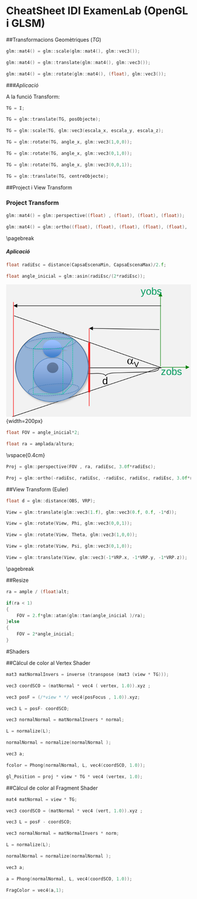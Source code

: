 # CheatSheet IDI ExamenLab (OpenGL i GLSM)

##Transformacions Geomètriques (*TG*)

```c
glm::mat4() = glm::scale(glm::mat4(), glm::vec3());
```
```c
glm::mat4() = glm::translate(glm::mat4(), glm::vec3());
```
```c
glm::mat4() = glm::rotate(glm::mat4(), (float), glm::vec3());
```

###*Aplicació*

A la funció Transform:

```c
TG = I;
```
```c
TG = glm::translate(TG, posObjecte);
```
```c
TG = glm::scale(TG, glm::vec3(escala_x, escala_y, escala_z);
```
```c
TG = glm::rotate(TG, angle_x, glm::vec3(1,0,0));
```
```c
TG = glm::rotate(TG, angle_x, glm::vec3(0,1,0));
```
```c
TG = glm::rotate(TG, angle_x, glm::vec3(0,0,1));
```
```c
TG = glm::translate(TG, centreObjecte);
```


##Project i View Transform

### Project Transform

```c
glm::mat4() = glm::perspective((float) , (float), (float), (float));
```
```c
glm::mat4() = glm::ortho((float), (float), (float), (float), (float), (float));
```

\pagebreak

#### *Aplicació*

```c
float radiEsc = distance(CapsaEscenaMin, CapsaEscenaMax)/2.f;
```
```c
float angle_inicial = glm::asin(radiEsc/(2*radiEsc));
```

![Esfera Escena](Images/EsferaEscena.png){width=200px}

```c
float FOV = angle_inicial*2;
```
```c
float ra = amplada/altura;
```
\vspace{0.4cm}

```c
Proj = glm::perspective(FOV , ra, radiEsc, 3.0f*radiEsc);
```
```c
Proj = glm::ortho(-radiEsc, radiEsc, -radiEsc, radiEsc, radiEsc, 3.0f*radiEsc);
```
##View Transform (Euler)

```c
float d = glm::distance(OBS, VRP);
```
```c
View = glm::translate(glm::vec3(1.f), glm::vec3(0.f, 0.f, -1*d));
```
```c
View = glm::rotate(View, Phi, glm::vec3(0,0,1));
```
```c
View = glm::rotate(View, Theta, glm::vec3(1,0,0));
```
```c
View = glm::rotate(View, Psi, glm::vec3(0,1,0));
```
```c
View = glm::translate(View, glm::vec3(-1*VRP.x, -1*VRP.y, -1*VRP.z)); 
```
\pagebreak

##Resize

```c
ra = ample / (float)alt;
```
```c
if(ra < 1)
{
	FOV = 2.f*glm::atan(glm::tan(angle_inicial )/ra);
}else
{
	FOV = 2*angle_inicial;
}
```

#Shaders

##Càlcul de color al Vertex Shader	
```c
mat3 matNormalInvers = inverse (transpose (mat3 (view * TG)));
```
```c
vec3 coordSCO = (matNormal * vec4 ( vertex, 1.0)).xyz ;
```
```c
vec3 posF = (/*view * */ vec4(posFocus , 1.0)).xyz;
```
```c
vec3 L = posF- coordSCO;
```
```c
vec3 normalNormal = matNormalInvers * normal;
```
```c
L = normalize(L);
```
```c
normalNormal = normalize(normalNormal );
```
```c
vec3 a;
```
```c
fcolor = Phong(normalNormal, L, vec4(coordSCO, 1.0));
```
```c
gl_Position = proj * view * TG * vec4 (vertex, 1.0);
```

##Càlcul de color al Fragment Shader

```c
mat4 matNormal = view * TG;
```
```c
vec3 coordSCO = (matNormal * vec4 (vert, 1.0)).xyz ;
```
```c
vec3 L = posF - coordSCO;
```
```c
vec3 normalNormal = matNormalInvers * norm;
```
```c
L = normalize(L);
```
```c
normalNormal = normalize(normalNormal );
```
```c
vec3 a;
```
```c
a = Phong(normalNormal, L, vec4(coordSCO, 1.0));
```
```c
FragColor = vec4(a,1);	
```

